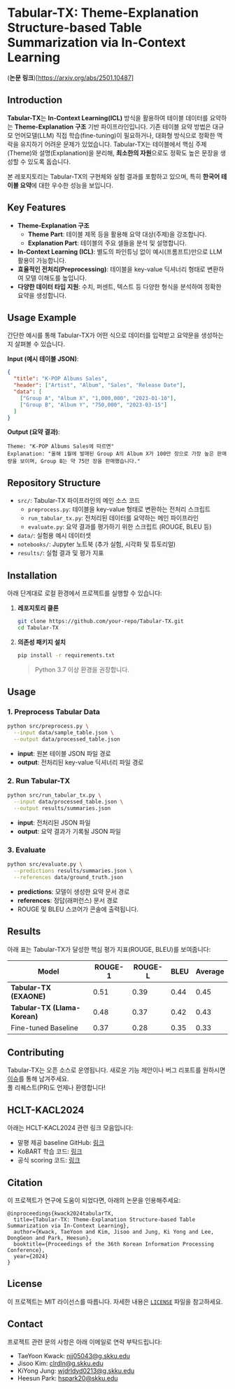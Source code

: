 # Tabular-TX: Theme-Explanation Structure-based Table Summarization via In-Context Learning

(**논문 링크**)[https://arxiv.org/abs/2501.10487]

## Introduction
**Tabular-TX**는 **In-Context Learning(ICL)** 방식을 활용하여 테이블 데이터를 요약하는 **Theme-Explanation 구조** 기반 파이프라인입니다. 기존 테이블 요약 방법은 대규모 언어모델(LLM) 직접 학습(fine-tuning)이 필요하거나, 대화형 방식으로 정확한 맥락을 유지하기 어려운 문제가 있었습니다. Tabular-TX는 테이블에서 핵심 주제(Theme)와 설명(Explanation)을 분리해, **최소한의 자원**으로도 정확도 높은 문장을 생성할 수 있도록 돕습니다.

본 레포지토리는 Tabular-TX의 구현체와 실험 결과를 포함하고 있으며, 특히 **한국어 테이블 요약**에 대한 우수한 성능을 보입니다.


## Key Features
- **Theme-Explanation 구조**  
  - **Theme Part**: 테이블 제목 등을 활용해 요약 대상(주제)을 강조합니다.  
  - **Explanation Part**: 테이블의 주요 셀들을 분석 및 설명합니다.
- **In-Context Learning (ICL)**: 별도의 파인튜닝 없이 예시(프롬프트)만으로 LLM 활용이 가능합니다.
- **효율적인 전처리(Preprocessing)**: 테이블을 key-value 딕셔너리 형태로 변환하여 모델 이해도를 높입니다.
- **다양한 데이터 타입 지원**: 수치, 퍼센트, 텍스트 등 다양한 형식을 분석하여 정확한 요약을 생성합니다.


## Usage Example
간단한 예시를 통해 Tabular-TX가 어떤 식으로 데이터를 입력받고 요약문을 생성하는지 살펴볼 수 있습니다.

**Input (예시 테이블 JSON)**:
```json
{
  "title": "K-POP Albums Sales",
  "header": ["Artist", "Album", "Sales", "Release Date"],
  "data": [
    ["Group A", "Album X", "1,000,000", "2023-01-10"],
    ["Group B", "Album Y", "750,000", "2023-03-15"]
  ]
}
```

**Output (요약 결과)**:
```
Theme: "K-POP Albums Sales에 따르면"
Explanation: "올해 1월에 발매된 Group A의 Album X가 100만 장으로 가장 높은 판매량을 보이며, Group B는 약 75만 장을 판매했습니다."
```


## Repository Structure
- `src/`: Tabular-TX 파이프라인의 메인 소스 코드
  - `preprocess.py`: 테이블을 key-value 형태로 변환하는 전처리 스크립트
  - `run_tabular_tx.py`: 전처리된 데이터를 요약하는 메인 파이프라인
  - `evaluate.py`: 요약 결과를 평가하기 위한 스크립트 (ROUGE, BLEU 등)
- `data/`: 실험용 예시 데이터셋
- `notebooks/`: Jupyter 노트북 (추가 실험, 시각화 및 튜토리얼)
- `results/`: 실험 결과 및 평가 지표


## Installation
아래 단계대로 로컬 환경에서 프로젝트를 실행할 수 있습니다:

1. **레포지토리 클론**  
   ```bash
   git clone https://github.com/your-repo/Tabular-TX.git
   cd Tabular-TX
   ```

2. **의존성 패키지 설치**  
   ```bash
   pip install -r requirements.txt
   ```
   > Python 3.7 이상 환경을 권장합니다.


## Usage

### 1. Preprocess Tabular Data
```bash
python src/preprocess.py \
  --input data/sample_table.json \
  --output data/processed_table.json
```
- **input**: 원본 테이블 JSON 파일 경로  
- **output**: 전처리된 key-value 딕셔너리 파일 경로  

### 2. Run Tabular-TX
```bash
python src/run_tabular_tx.py \
  --input data/processed_table.json \
  --output results/summaries.json
```
- **input**: 전처리된 JSON 파일  
- **output**: 요약 결과가 기록될 JSON 파일  

### 3. Evaluate
```bash
python src/evaluate.py \
  --predictions results/summaries.json \
  --references data/ground_truth.json
```
- **predictions**: 모델이 생성한 요약 문서 경로  
- **references**: 정답(래퍼런스) 문서 경로  
- ROUGE 및 BLEU 스코어가 콘솔에 출력됩니다.


## Results
아래 표는 Tabular-TX가 달성한 핵심 평가 지표(ROUGE, BLEU)를 보여줍니다:

| Model                        | ROUGE-1 | ROUGE-L | BLEU | Average |
|------------------------------|---------|---------|------|---------|
| **Tabular-TX (EXAONE)**      | 0.51    | 0.39    | 0.44 | 0.45    |
| **Tabular-TX (Llama-Korean)**| 0.48    | 0.37    | 0.42 | 0.43    |
| Fine-tuned Baseline          | 0.37    | 0.28    | 0.35 | 0.33    |


## Contributing
Tabular-TX는 오픈 소스로 운영됩니다. 새로운 기능 제안이나 버그 리포트를 원하시면 [이슈](https://github.com/your-repo/Tabular-TX/issues)를 통해 남겨주세요.  
풀 리퀘스트(PR)도 언제나 환영합니다!


## HCLT-KACL2024
아래는 HCLT-KACL2024 관련 링크 모음입니다:
- 말평 제공 baseline GitHub: [링크](https://github.com/teddysum/korean_T2T_baseline/tree/main)
- KoBART 학습 코드: [링크](https://github.com/teddysum/korean_T2T_baseline/blob/main/run/train.py)
- 공식 scoring 코드: [링크](https://github.com/teddysum/korean_T2T_baseline/blob/main/run/scoring.py)


## Citation
이 프로젝트가 연구에 도움이 되었다면, 아래의 논문을 인용해주세요:
```
@inproceedings{kwack2024tabularTX,
  title={Tabular-TX: Theme-Explanation Structure-based Table Summarization via In-Context Learning},
  author={Kwack, TaeYoon and Kim, Jisoo and Jung, Ki Yong and Lee, DongGeon and Park, Heesun},
  booktitle={Proceedings of the 36th Korean Information Processing Conference},
  year={2024}
}
```


## License
이 프로젝트는 MIT 라이선스를 따릅니다. 자세한 내용은 [`LICENSE`](LICENSE) 파일을 참고하세요.


## Contact
프로젝트 관련 문의 사항은 아래 이메일로 연락 부탁드립니다:
- TaeYoon Kwack: [njj05043@g.skku.edu](mailto:njj05043@g.skku.edu)
- Jisoo Kim: [clrdln@g.skku.edu](mailto:clrdln@g.skku.edu)
- KiYong Jung: [wjdrldyd0213@g.skku.edu](mailto:wjdrldyd0213@g.skku.edu)
- Heesun Park: [hspark20@skku.edu](mailto:hspark20@skku.edu)
